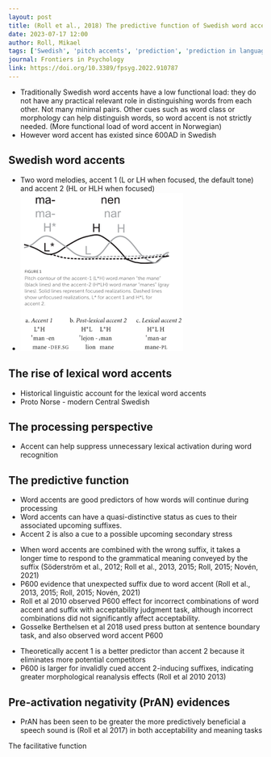```yaml
---
layout: post
title: (Roll et al., 2018) The predictive function of Swedish word accents
date: 2023-07-17 12:00
author: Roll, Mikael
tags: ['Swedish', 'pitch accents', 'prediction', 'prediction in language comprehension', 'review']
journal: Frontiers in Psychology
link: https://doi.org/10.3389/fpsyg.2022.910787
---
```


- Traditionally Swedish word accents have a low functional load: they do not have any practical relevant role in distinguishing words from each other. Not many minimal pairs. Other cues such as word class or morphology can help distinguish words, so word accent is not strictly needed. (More functional load of word accent in Norwegian)
- However word accent has existed since 600AD in Swedish

## Swedish word accents
- Two word melodies, accent 1 (L or LH when focused, the default tone) and accent 2 (HL or HLH when focused)
- ![fig1](/img/articles-phd/roll-2022-1.png)

## The rise of lexical word accents
- Historical linguistic account for the lexical word accents
- Proto Norse - modern Central Swedish

## The processing perspective
- Accent can help suppress unnecessary lexical activation during word recognition

## The predictive function
- Word accents are good predictors of how words will continue during processing
- Word accents can have a quasi-distinctive status as cues to their associated upcoming suffixes.
- Accent 2 is also a cue to a possible upcoming secondary stress

<p></p>

- When word accents are combined with the wrong suffix, it takes a longer time to respond to the grammatical meaning conveyed by the suffix (Söderström et al., 2012; Roll et al., 2013, 2015; Roll, 2015; Novén, 2021)
- P600 evidence that unexpected suffix due to word accent (Roll et al., 2013, 2015; Roll, 2015; Novén, 2021)
- Roll et al 2010 observed P600 effect for incorrect combinations of word accent and suffix with acceptability judgment task, although incorrect combinations did not significantly affect acceptability. 
- Gosselke Berthelsen et al 2018 used press button at sentence boundary task, and also observed word accent P600

<p></p>

- Theoretically accent 1 is a better predictor than accent 2 because it eliminates more potential competitors
- P600 is larger for invalidly cued accent 2-inducing suffixes, indicating greater morphological reanalysis effects (Roll et al 2010 2013)

## Pre-activation negativity (PrAN) evidences

- PrAN has been seen to be greater the more predictively beneficial a speech sound is (Roll et al 2017) in both acceptability and meaning tasks 

The facilitative function
